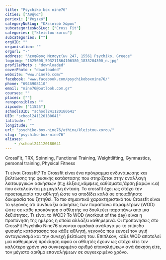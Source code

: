 ```yaml
---
title: "Psychiko box nine76"
cities: ["Αθήνα"]
perioxi: ["Ψυχικό"]
categoryNoSLug: "Κλειστού Χώρου"
subcategoriesNoSLug: ["Cross Fit"]
categories: ["kleistou-xorou"]
subcategories: [""]
orgUID: ""
organisation: ""
orgurl: "-"
address: "Λεοφώρος Μεσογείων 247, 15561 Psychiko, Greece"
logoimg: "1625608_593211864106380_1833204300_n.jpg"
profilePhoto : "downloaded"
coverPhoto : "downloaded"
website: "www.nine76.com/"
facebook: "www.facebook.com/psychikoboxnine76/"
phone: "6946908110"
email: "nine76@outlook.com.gr"
courses: ""
places: [""]
rensponsibles: ""
zipcode: ["11525"]
schoolsUID: "school241120180641"
UID: "school241120180641"
latitude: ""
longitude: ""
url: "psychiko-box-nine76/athina/kleistou-xorou/"
slug: "psychiko-box-nine76"
aliases:
    - /school241120180641
---
```



CrossFit, TRX, Spinning, Functional Training, Weightlifting, Gymnastics, personal training, Physical Fitness

Τι είναι Crossfit? Το Crossfit είναι ένα πρόγραμμα ενδυνάμωσης και βελτίωσης της φυσικής κατάστασης που στηρίζεται στην εναλλαγή λειτουργικών ασκήσεων (π.χ έλξεις,κάμψεις,καθίσματα,&#39;άρση βαρών κ.α) που εκτελούνται με μεγάλη ένταση. Το crossfit έχει ως στόχο την προετοιμασία του αθλητή ώστε να αποδίδει καλά σε οποιαδήποτε δοκιμασία του ζητηθεί. Το πιο σημαντικό χαρακτηριστικό του Crossfit είναι το γεγονός ότι συνδυάζει ασκήσεις των παραπάνω παραμέτρων (WOD) ώστε σε κάθε προπόνηση ο αθλητής να δουλεύει παραπάνω από μια δεξιότητες. Τι είναι το WOD? Το WOD (workout of the day) είναι η προπόνηση της ημέρας η οποία αλλάζει καθημερινά. Οι προπονήσεις στο CrossFit Psychiko Nine76 γίνονται ομαδικά ανάλογα με το επίπεδο φυσικής κατάστασης του κάθε αθλητή, γεγονός που ευνοεί τον υγιή ανταγωνισμό και την συνεχή βελτίωση του. Επιπλέον, κάθε WOD αποτελεί μια καθημερινή πρόκληση αφού οι αθλητές έχουν ως στόχο είτε τον καλύτερο χρόνο για συγκεκριμένο αριθμό επαναλήψεων ανά άσκηση είτε, τον μέγιστο αριθμό επαναλήψεων σε συγκεκριμένο χρόνο.
